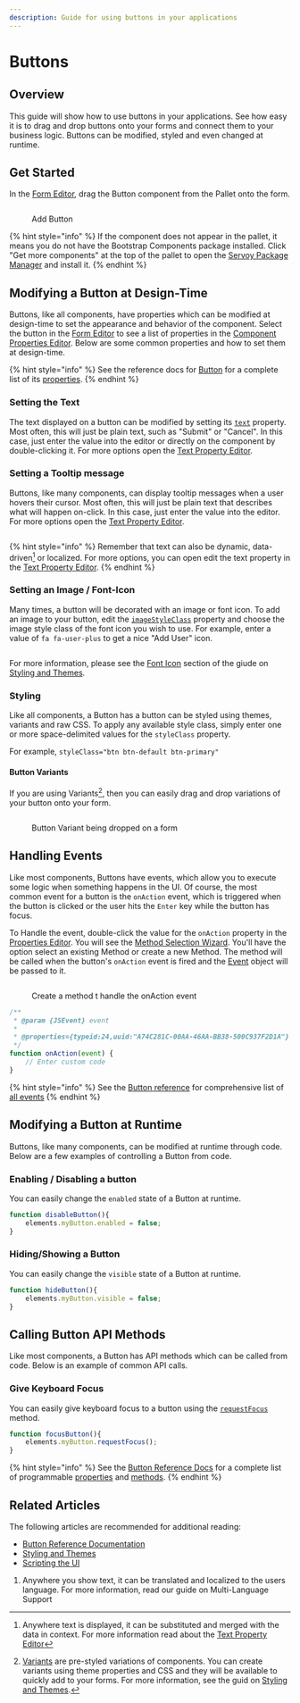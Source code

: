 ```yaml
---
description: Guide for using buttons in your applications
---
```


# Buttons

## Overview

This guide will show how to use buttons in your applications. See how easy it is to drag and drop buttons onto your forms and connect them to your business logic. Buttons can be modified, styled and even changed at runtime.

## Get Started

In the [Form Editor](http://localhost:5000/s/QDXZ8sPLqo1Z0IswdI3w/servoy-core/page-3/object-editors/form-editor), drag the Button component from the Pallet onto the form.

<figure><img src="../../../../../.gitbook/assets/exampleButton - Add Button (1).gif" alt=""><figcaption><p>Add Button</p></figcaption></figure>

{% hint style="info" %}
If the component does not appear in the pallet, it means you do not have the Bootstrap Components package installed. Click "Get more components" at the top of the pallet to open the [Servoy Package Manager](http://localhost:5000/s/QDXZ8sPLqo1Z0IswdI3w/servoy-core/page-3/package-manager) and install it.
{% endhint %}

## Modifying a Button at Design-Time

Buttons, like all components, have properties which can be modified at design-time to set the appearance and behavior of the component. Select the button in the [Form Editor](http://localhost:5000/s/QDXZ8sPLqo1Z0IswdI3w/servoy-core/page-3/object-editors/form-editor) to see a list of properties in the [Component Properties Editor](http://localhost:5000/s/QDXZ8sPLqo1Z0IswdI3w/servoy-core/page-3/object-editors/component-properties-editor). Below are some common properties and how to set them at design-time.

{% hint style="info" %}
See the reference docs for [Button](http://localhost:5000/s/QDXZ8sPLqo1Z0IswdI3w/extensions/ui-components/buttons-and-text/button) for a complete list of its [properties](http://localhost:5000/s/QDXZ8sPLqo1Z0IswdI3w/extensions/ui-components/buttons-and-text/button#button-properties).
{% endhint %}

### Setting the Text

The text displayed on a button can be modified by setting its [`text`](http://localhost:5000/s/QDXZ8sPLqo1Z0IswdI3w/extensions/ui-components/buttons-and-text/button#text) property. Most often, this will just be plain text, such as "Submit" or "Cancel". In this case, just enter the value into the editor or directly on the component by double-clicking it. For more options open the [Text Property Editor](http://localhost:5000/s/QDXZ8sPLqo1Z0IswdI3w/servoy-core/page-3/object-editors/text-property-editor).

### Setting a Tooltip message

Buttons, like many components, can display tooltip messages when a user hovers their cursor. Most often, this will just be plain text that describes what will happen on-click. In this case, just enter the value into the editor. For more options open the [Text Property Editor](http://localhost:5000/s/QDXZ8sPLqo1Z0IswdI3w/servoy-core/page-3/object-editors/text-property-editor).

<figure><img src="../../../../../.gitbook/assets/exampleButton - tooltipText.gif" alt=""><figcaption></figcaption></figure>

{% hint style="info" %}
Remember that text can also be dynamic, data-driven[^1] or localized. For more options, you can open edit the text property in the [Text Property Editor](http://localhost:5000/s/QDXZ8sPLqo1Z0IswdI3w/servoy-core/page-3/object-editors/text-property-editor).
{% endhint %}

### Setting an Image / Font-Icon

Many times, a button will be decorated with an image or font icon. To add an image to your button, edit the [`imageStyleClass`](http://localhost:5000/s/QDXZ8sPLqo1Z0IswdI3w/extensions/ui-components/buttons-and-text/button#imagestyleclass) property and choose the image style class of the font icon you wish to use. For example, enter a value of `fa fa-user-plus` to get a nice "Add User" icon.

<figure><img src="../../../../../.gitbook/assets/exampleButton - imageStyleClass.PNG" alt=""><figcaption></figcaption></figure>

For more information, please see the [Font Icon](../../styling-and-themes/font-icons.md) section of the giude on [Styling and Themes](../../styling-and-themes/).

### Styling

Like all components, a Button has a button can be styled using themes, variants and raw CSS. To apply any available style class, simply enter one or more space-delimited values for the `styleClass` property.

<img src="../../../../../.gitbook/assets/image.png" alt="" data-size="original">For example, `styleClass="btn btn-default btn-primary"`

#### Button Variants

If you are using Variants[^2], then you can easily drag and drop variations of your button onto your form.

<figure><img src="../../../../../.gitbook/assets/exampleButton - Variant.gif" alt=""><figcaption><p>Button Variant being dropped on a form</p></figcaption></figure>

## Handling Events

Like most components, Buttons have events, which allow you to execute some logic when something happens in the UI. Of course, the most common event for a button is the `onAction` event, which is triggered when the button is clicked or the user hits the `Enter` key while the button has focus.

To Handle the event, double-click the value for the `onAction` property in the [Properties Editor](http://localhost:5000/s/QDXZ8sPLqo1Z0IswdI3w/servoy-core/page-3/object-editors/component-properties-editor). You will see the [Method Selection Wizard](http://localhost:5000/s/QDXZ8sPLqo1Z0IswdI3w/servoy-core/page-3/object-editors/method-selection-wizard). You'll have the option select an existing Method or create a new Method. The method will be called when the button's `onAction` event is fired and the [Event](http://localhost:5000/s/QDXZ8sPLqo1Z0IswdI3w/servoy-core/dev-api/application/jsevent) object will be passed to it.

<figure><img src="../../../../../.gitbook/assets/exampleButton - onAction (1).gif" alt=""><figcaption><p>Create a method t handle the onAction event</p></figcaption></figure>

```javascript
/**
 * @param {JSEvent} event
 *
 * @properties={typeid:24,uuid:"A74C281C-00AA-46AA-BB38-500C937F2D1A"}
 */
function onAction(event) {
	// Enter custom code
}
```

{% hint style="info" %}
See the [Button reference](http://localhost:5000/s/QDXZ8sPLqo1Z0IswdI3w/extensions/ui-components/buttons-and-text/button) for comprehensive list of [all events](http://localhost:5000/s/QDXZ8sPLqo1Z0IswdI3w/extensions/ui-components/buttons-and-text/button#events-summary)
{% endhint %}

## Modifying a Button at Runtime

Buttons, like many components, can be modified at runtime through code. Below are a few examples of controlling a Button from code.

### Enabling / Disabling a button

You can easily change the `enabled` state of a Button at runtime.

```javascript
function disableButton(){
	elements.myButton.enabled = false;
}
```

### Hiding/Showing a Button

You can easily change the `visible` state of a Button at runtime.

```javascript
function hideButton(){
	elements.myButton.visible = false;
}
```

## Calling Button API Methods

Like most components, a Button has API methods which can be called from code. Below is an example of common API calls.

### Give Keyboard Focus

You can easily give keyboard focus to a button using the [`requestFocus`](http://localhost:5000/s/QDXZ8sPLqo1Z0IswdI3w/extensions/ui-components/buttons-and-text/button#requestfocus) method.

```javascript
function focusButton(){
	elements.myButton.requestFocus();
}
```

{% hint style="info" %}
See the [Button Reference Docs](http://localhost:5000/s/QDXZ8sPLqo1Z0IswdI3w/extensions/ui-components/buttons-and-text/button) for a complete list of programmable [properties](http://localhost:5000/s/QDXZ8sPLqo1Z0IswdI3w/extensions/ui-components/buttons-and-text/button#properties-summary) and [methods](http://localhost:5000/s/QDXZ8sPLqo1Z0IswdI3w/extensions/ui-components/buttons-and-text/button#methods-summary).
{% endhint %}

## Related Articles

The following articles are recommended for additional reading:

* [Button Reference Documentation](http://localhost:5000/s/QDXZ8sPLqo1Z0IswdI3w/extensions/ui-components/buttons-and-text/button)
* [Styling and Themes](../../styling-and-themes/)
* [Scripting the UI](../../../programming-guide/scripting-the-ui/)

1. Anywhere you show text, it can be translated and localized to the users language. For more information, read our guide on Multi-Language Support

[^1]: Anywhere text is displayed, it can be substituted and merged with the data in context. For more information read about the [Text Property Editor](http://localhost:5000/s/QDXZ8sPLqo1Z0IswdI3w/servoy-core/page-3/object-editors/text-property-editor)

[^2]: [Variants](../../styling-and-themes/component-variants.md) are pre-styled variations of components. You can create variants using theme properties and CSS and they will be available to quickly add to your forms. For more information, see the guid on [Styling and Themes](../../styling-and-themes/).
